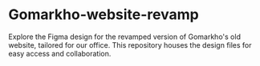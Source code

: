 # Gomarkho-website-revamp
Explore the Figma design for the revamped version of Gomarkho's old website, tailored for our office. This repository houses the design files for easy access and collaboration.
